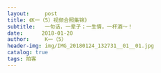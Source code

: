 ```yaml
---
layout:     post
title: 《K一（5）视频合照集锦》
subtitle:   一句话，一辈子；一生情，一杯酒～！
date:      2018-01-20
author:     K一（5）
header-img: img/IMG_20180124_132731__01__01.jpg
catalog: true
tags: 拍客
---
```


<script language="JavaScript">
var password="";
password=prompt('请输入密码 (本网站需输入密码才可进入):','');
if (password != 'mima')   {alert("密码不正确,无法进入本站!!");    window.opener=null; window.close();}  // 密码不正确就关闭
//


<center><iframe width="100%" height="100%" src="http://player.youku.com/embed/XMzM0Nzc1MTMwMA=='" frameborder="0" allowfullscreen></iframe></center>
